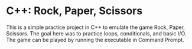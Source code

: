 # C++: Rock, Paper, Scissors

This is a simple practice project in C++ to emulate the game Rock, Paper, Scissors.  The goal here was to practice loops, conditionals, and basic I/O.  The game can be played by running the executable in Command Prompt.